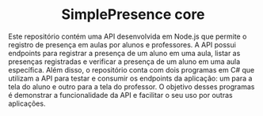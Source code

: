 <div align="center"> <h1>SimplePresence core</h1></div>



Este repositório contém uma API desenvolvida em Node.js que permite o registro de presença em aulas por alunos e professores. A API possui endpoints para registrar a presença de um aluno em uma aula, listar as presenças registradas e verificar a presença de um aluno em uma aula específica. Além disso, o repositório conta com dois programas em C# que utilizam a API para testar e consumir os endpoints da aplicação: um para a tela do aluno e outro para a tela do professor. O objetivo desses programas é demonstrar a funcionalidade da API e facilitar o seu uso por outras aplicações.





